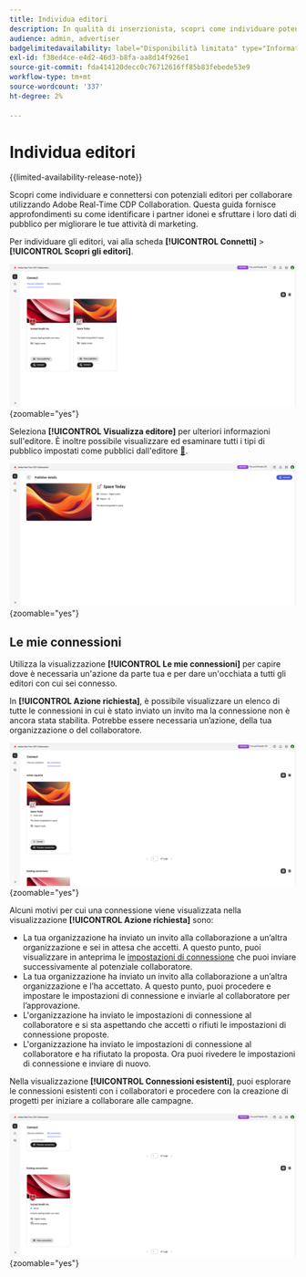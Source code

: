 ```yaml
---
title: Individua editori
description: In qualità di inserzionista, scopri come individuare potenziali editori con cui collaborare utilizzando Adobe Real-Time CDP Collaboration
audience: admin, advertiser
badgelimitedavailability: label="Disponibilità limitata" type="Informative" url="https://helpx.adobe.com/it/legal/product-descriptions/real-time-customer-data-platform-collaboration.html newtab=true"
exl-id: f38ed4ce-e4d2-46d3-b8fa-aa8d14f926e1
source-git-commit: fda414120decc0c76712616ff85b83febede53e9
workflow-type: tm+mt
source-wordcount: '337'
ht-degree: 2%

---
```


# Individua editori

{{limited-availability-release-note}}

Scopri come individuare e connettersi con potenziali editori per collaborare utilizzando Adobe Real-Time CDP Collaboration. Questa guida fornisce approfondimenti su come identificare i partner idonei e sfruttare i loro dati di pubblico per migliorare le tue attività di marketing.

Per individuare gli editori, vai alla scheda **[!UICONTROL Connetti]** > **[!UICONTROL Scopri gli editori]**.

![Individua pagina autori](/help/assets/connect/discover-publishers/discover-publishers-overview.png){zoomable="yes"}

Seleziona **[!UICONTROL Visualizza editore]** per ulteriori informazioni sull&#39;editore. È inoltre possibile visualizzare ed esaminare tutti i tipi di pubblico impostati come pubblici dall&#39;editore [&#128279;](/help/guide/setup/onboard-audiences.md#metadata-visibility).

![Visualizza profilo autore](/help/assets/connect/discover-publishers/view-publisher-profile.png){zoomable="yes"}

## Le mie connessioni

Utilizza la visualizzazione **[!UICONTROL Le mie connessioni]** per capire dove è necessaria un&#39;azione da parte tua e per dare un&#39;occhiata a tutti gli editori con cui sei connesso.

In **[!UICONTROL Azione richiesta]**, è possibile visualizzare un elenco di tutte le connessioni in cui è stato inviato un invito ma la connessione non è ancora stata stabilita. Potrebbe essere necessaria un’azione, della tua organizzazione o del collaboratore.

![Azione richiesta nella schermata Connessioni](/help/assets/connect/discover-publishers/action-required-view.png){zoomable="yes"}

Alcuni motivi per cui una connessione viene visualizzata nella visualizzazione **[!UICONTROL Azione richiesta]** sono:

* La tua organizzazione ha inviato un invito alla collaborazione a un’altra organizzazione e sei in attesa che accetti. A questo punto, puoi visualizzare in anteprima le [impostazioni di connessione](/help/guide/glossary.md#connection-settings) che puoi inviare successivamente al potenziale collaboratore.
* La tua organizzazione ha inviato un invito alla collaborazione a un’altra organizzazione e l’ha accettato. A questo punto, puoi procedere e impostare le impostazioni di connessione e inviarle al collaboratore per l’approvazione.
* L&#39;organizzazione ha inviato le impostazioni di connessione al collaboratore e si sta aspettando che accetti o rifiuti le impostazioni di connessione proposte.
* L&#39;organizzazione ha inviato le impostazioni di connessione al collaboratore e ha rifiutato la proposta. Ora puoi rivedere le impostazioni di connessione e inviare di nuovo.

Nella visualizzazione **[!UICONTROL Connessioni esistenti]**, puoi esplorare le connessioni esistenti con i collaboratori e procedere con la creazione di progetti per iniziare a collaborare alle campagne.

![Visualizzazione connessioni esistenti nella schermata Connessioni personali](/help/assets/connect/discover-publishers/existing-connections-view.png){zoomable="yes"}
